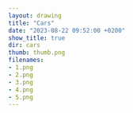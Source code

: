 ```yaml
---
layout: drawing
title: "Cars"
date: "2023-08-22 09:52:00 +0200"
show_title: true
dir: cars
thumb: thumb.png
filenames: 
- 1.png
- 2.png
- 3.png
- 4.png
- 5.png
---
```

